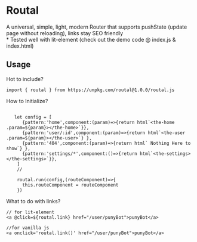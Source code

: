 
<h1>Routal</h1>
 A universal, simple, light, modern Router that supports pushState (update page without reloading), links stay SEO friendly
<br>
* Tested well with lit-element (check out the demo code @ index.js & index.html)

## Usage

Hot to include?
```
import { routal } from https://unpkg.com/routal@1.0.0/routal.js
```

How to Initialize?
```

   let config = [
      {pattern:'home',component:(param)=>{return html`<the-home .param=${param}></the-home>`}},
      {pattern:'user/:id',component:(param)=>{return html`<the-user .param=${param}></the-user>`} },
      {pattern:'404',component:(param)=>{return html` Nothing Here to show`} },
      {pattern:'settings/*',component:()=>{return html`<the-settings></the-settings>`}},
    ]
    //

    routal.run(config,(routeComponent)=>{
      this.routeComponent = routeComponent
    })

```

What to do with links?
```
// for lit-element
<a @click=${routal.link} href="/user/punyBot">punyBot</a>

//for vanilla js
<a onclick='routal.link()' href="/user/punyBot">punyBot</a>
```
